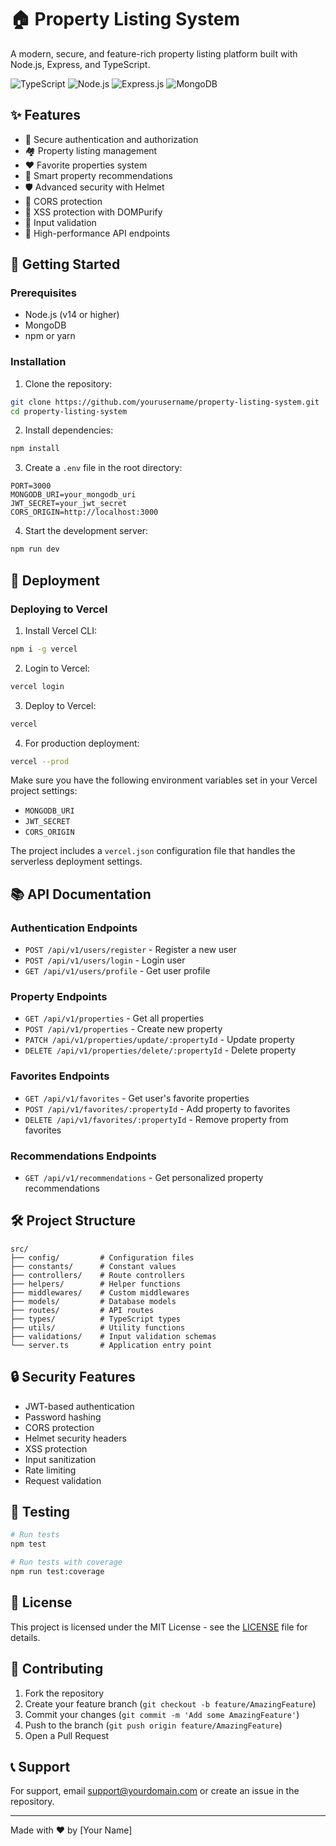 # 🏠 Property Listing System

A modern, secure, and feature-rich property listing platform built with Node.js, Express, and TypeScript.

![TypeScript](https://img.shields.io/badge/TypeScript-007ACC?style=for-the-badge&logo=typescript&logoColor=white)
![Node.js](https://img.shields.io/badge/Node.js-43853D?style=for-the-badge&logo=node.js&logoColor=white)
![Express.js](https://img.shields.io/badge/Express.js-000000?style=for-the-badge&logo=express&logoColor=white)
![MongoDB](https://img.shields.io/badge/MongoDB-4EA94B?style=for-the-badge&logo=mongodb&logoColor=white)

## ✨ Features

- 🔐 Secure authentication and authorization
- 🏘️ Property listing management
- ❤️ Favorite properties system
- 🎯 Smart property recommendations
- 🛡️ Advanced security with Helmet
- 🔄 CORS protection
- 🧹 XSS protection with DOMPurify
- 📝 Input validation
- 🚀 High-performance API endpoints

## 🚀 Getting Started

### Prerequisites

- Node.js (v14 or higher)
- MongoDB
- npm or yarn

### Installation

1. Clone the repository:
```bash
git clone https://github.com/yourusername/property-listing-system.git
cd property-listing-system
```

2. Install dependencies:
```bash
npm install
```

3. Create a `.env` file in the root directory:
```env
PORT=3000
MONGODB_URI=your_mongodb_uri
JWT_SECRET=your_jwt_secret
CORS_ORIGIN=http://localhost:3000
```

4. Start the development server:
```bash
npm run dev
```

## 🚀 Deployment

### Deploying to Vercel

1. Install Vercel CLI:
```bash
npm i -g vercel
```

2. Login to Vercel:
```bash
vercel login
```

3. Deploy to Vercel:
```bash
vercel
```

4. For production deployment:
```bash
vercel --prod
```

Make sure you have the following environment variables set in your Vercel project settings:
- `MONGODB_URI`
- `JWT_SECRET`
- `CORS_ORIGIN`

The project includes a `vercel.json` configuration file that handles the serverless deployment settings.

## 📚 API Documentation

### Authentication Endpoints
- `POST /api/v1/users/register` - Register a new user
- `POST /api/v1/users/login` - Login user
- `GET /api/v1/users/profile` - Get user profile

### Property Endpoints
- `GET /api/v1/properties` - Get all properties
- `POST /api/v1/properties` - Create new property
- `PATCH /api/v1/properties/update/:propertyId` - Update property
- `DELETE /api/v1/properties/delete/:propertyId` - Delete property

### Favorites Endpoints
- `GET /api/v1/favorites` - Get user's favorite properties
- `POST /api/v1/favorites/:propertyId` - Add property to favorites
- `DELETE /api/v1/favorites/:propertyId` - Remove property from favorites

### Recommendations Endpoints
- `GET /api/v1/recommendations` - Get personalized property recommendations

## 🛠️ Project Structure

```
src/
├── config/         # Configuration files
├── constants/      # Constant values
├── controllers/    # Route controllers
├── helpers/        # Helper functions
├── middlewares/    # Custom middlewares
├── models/         # Database models
├── routes/         # API routes
├── types/          # TypeScript types
├── utils/          # Utility functions
├── validations/    # Input validation schemas
└── server.ts       # Application entry point
```

## 🔒 Security Features

- JWT-based authentication
- Password hashing
- CORS protection
- Helmet security headers
- XSS protection
- Input sanitization
- Rate limiting
- Request validation

## 🧪 Testing

```bash
# Run tests
npm test

# Run tests with coverage
npm run test:coverage
```

## 📝 License

This project is licensed under the MIT License - see the [LICENSE](LICENSE) file for details.

## 👥 Contributing

1. Fork the repository
2. Create your feature branch (`git checkout -b feature/AmazingFeature`)
3. Commit your changes (`git commit -m 'Add some AmazingFeature'`)
4. Push to the branch (`git push origin feature/AmazingFeature`)
5. Open a Pull Request

## 📞 Support

For support, email support@yourdomain.com or create an issue in the repository.

---

Made with ❤️ by [Your Name] 